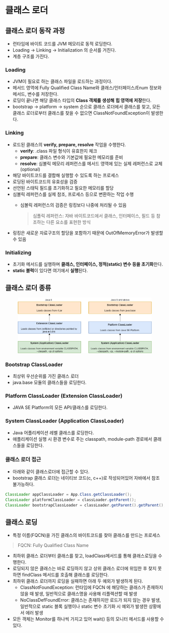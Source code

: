 # 클래스 로더

## 클래스 로더 동작 과정

* 런타임에 바이트 코드를 JVM 메모리로 동적 로딩한다.
* Loading → Linking → Initialization 의 순서를 거친다.
* 계층 구조를 가진다.

### Loading&#x20;

* JVM이 필요로 하는 클래스 파일을 로드하는 과정이다.
* 메서드 영역에 Fully Qualified Class Name와 클래스/인터페이스/Enum 정보와 메서드, 변수를 저장한다.
* 로딩이 끝나면 해당 클래스 타입의 **Class 객체를 생성해** **힙 영역에 저장**한다.
* bootstrap -> platform -> system 순으로 클래스 로더에서 클래스를 찾고, 모든 클래스 로더로부터 클래스를 찾을 수 없으면 ClassNotFoundException이 발생한다.

### Linking

* 로드된 클래스의 **verify, prepare, resolve** 작업을 수행한다.
  * **verify**: .class 파일 형식이 유효한지 체크
  * **prepare**: 클래스 변수와 기본값에 필요한 메모리를 준비
  * **resolve**: 심볼릭 메모리 레퍼런스를 메서드 영역에 있는 실제 레퍼런스로 교체 (optional)
* 해당 바이트코드를 결합해 실행할 수 있도록 하는 프로세스
* 로딩된 바이트코드의 유효성을 검증
* 선언된 스태틱 필드를 초기화하고 필요한 메모리를 할당
* 심볼릭 레퍼런스를 실제 참조, 프로세스 등으로 변환하는 작업 수행
  *   심볼릭 레퍼런스의 검증은 링킹보다 나중에 처리될 수 있음

      > 심폴릭 레퍼런스: 자바 바이트코드에서 클래스, 인터페이스, 필드 등 참조하는 다른 요소를 표현한 방식
* 링킹은 새로운 자료구조의 할당을 포함하기 때문에 OutOfMemoryError가 발생할 수 있음

### Initializing

* 초기화 메서드를 실행하며 **클래스, 인터페이스, 정적(static) 변수 등을 초기화**한다.
* **static 블럭**이 있다면 여기에서 **실행**된다.

## 클래스 로더 종류

<figure><img src="../../../.gitbook/assets/image (8).png" alt=""><figcaption></figcaption></figure>

### Bootstrap ClassLoader

* 최상위 우선순위를 가진 클래스 로더
* java.base 모듈의 클래스들을 로딩한다.

### Platform ClassLoader (Extension ClassLoader)

* JAVA SE Platform의 모든 API/클래스를 로딩한다.

### System ClassLoader (Application ClassLoader)

* Java 어플리케이션 레벨 클래스를 로딩한다.
* 애플리케이션 실행 시 환경 변수로 주는 classpath, module-path 경로에서 클래스들을 로딩한다.

### 클래스 로더 접근

* 아래와 같이 클래스로더에 접근할 수 있다.
* bootstrap 클래스 로더는 네이티브 코드(c, c++)로 작성되어있어 자바에서 참조 불가능하다.

```java
ClassLoader appClassLoader = App.Class.getClassLoader();
ClassLoader platformClassLoader = classLoader.getParent();
ClassLoader bootstrapClassLoader = classLoader.getParent().getParent(); //null
```

## 클래스 로딩

* 특정 이름(FQCN)을 가진 클래스의 바이트코드를 찾아 클래스를 만드는 프로세스

> FQCN: Fully Qualified Class Name

* 최하위 클래스 로더부터 클래스를 찾고, loadClass메서드를 통해 클래스로딩을 수행한다.
* 로딩되지 않은 클래스는 바로 로딩하지 않고 상위 클래스 로더에 위임한 후 찾지 못하면 findClass 메서드를 호출해 클래스를 로딩한다.
* 최하위 클래스 로더까지 로딩을 실패하면 아래 두 예외가 발생하게 된다.
  * ClassNotFoundException: 런타임에 FQCN 에 해당하는 클래스가 존재하지 않을 때 발생, 일반적으로 클래스명을 사용해 리플렉션할 때 발생
  * NoClassDefFoundError: 클래스는 존재하지만 로드가 되지 않는 경우 발생, 일반적으로 static 블록 실행이나 static 변수 초기화 시 예외가 발생한 상황에서 에러 발생
* 모든 객체는 Monitor를 하나씩 가지고 있어 wait() 등의 모니터 메서드를 사용할 수 있다.
